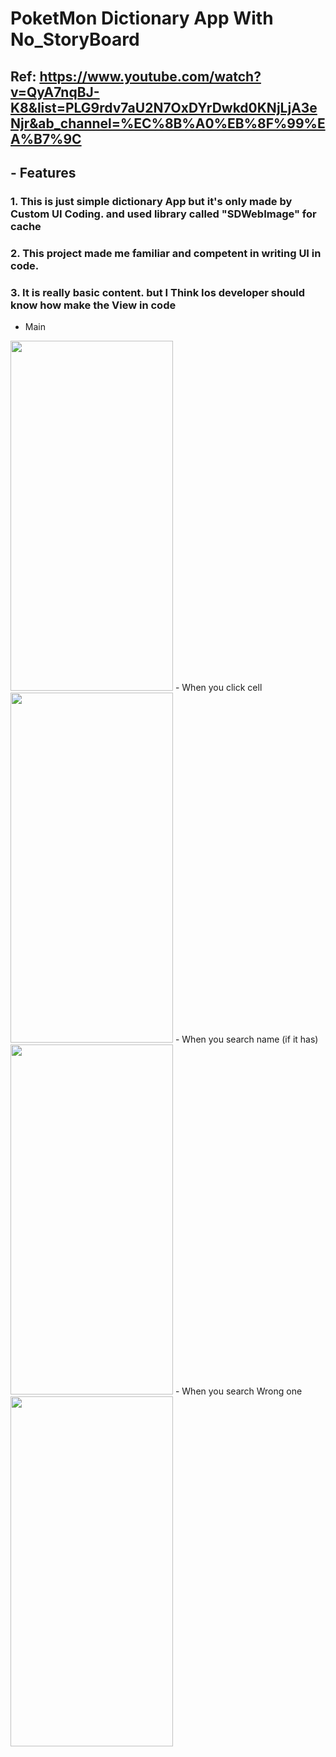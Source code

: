 # PoketMon Dictionary App With No_StoryBoard
## Ref: https://www.youtube.com/watch?v=QyA7nqBJ-K8&list=PLG9rdv7aU2N7OxDYrDwkd0KNjLjA3eNjr&ab_channel=%EC%8B%A0%EB%8F%99%EA%B7%9C 

##  - Features
### 1. This is just simple dictionary App but it's only made by Custom UI Coding. and used library called "SDWebImage" for cache
### 2. This project made me familiar and competent in writing UI in code.
### 3. It is really basic content. but I Think Ios developer should know how make the View in code  


- Main
<img src="https://user-images.githubusercontent.com/66512239/116866334-2f870c80-ac46-11eb-8d0a-a9b79a224602.png"  width="260" height="560">
- When you click cell
<img src="https://user-images.githubusercontent.com/66512239/116866338-331a9380-ac46-11eb-985f-c315e6096a06.png" width="260" height="560">
- When you search name (if it has)
<img src="https://user-images.githubusercontent.com/66512239/116866340-344bc080-ac46-11eb-91f0-ef25f9eecdef.png" width="260" height="560"> 
- When you search Wrong one
<img src="https://user-images.githubusercontent.com/66512239/116866342-357ced80-ac46-11eb-89de-5a1d6cc6fb7f.png" width="260" height="560"> 
